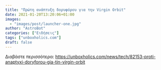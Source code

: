 ```yaml
---
title: "Πρώτη ανάπτυξη δορυφόρου για την Virgin Orbit"
date: 2021-01-20T13:20:06+01:00
images:
  - "images/post/launcher-one.jpg"
author: "AstroBot"
categories: ["Ειδήσεις"]
tags: ["unboxholics.com"]
draft: false
---
```




Διαβάστε περισσότερα: https://unboxholics.com/news/tech/82153-proti-anaptyxi-doryforou-gia-tin-virgin-orbit
